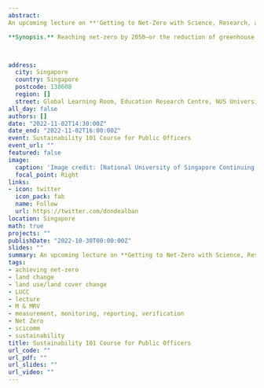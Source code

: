 ```yaml
---
abstract: 
An upcoming lecture on **'Getting to Net-Zero with Science, Research, and Partnerships'** for Singapore public officers, organised by [NUS CNCS](https://www.nus.edu.sg/cncs/), [NUS SCALE](https://scale.nus.edu.sg), and the [National Climate Change Secretariat](https://www.nccs.gov.sg).

**Synopsis.** Reaching net-zero by 2050—or the reduction of greenhouse gas emissions to as close to zero as possible, including the removal of any remaining emissions released into the atmosphere—is important to avert the worst impacts of climate change and preserve a liveable planet Earth. Countries and businesses will therefore need to take bold, decisive actions toward reducing emissions deeply and immediately, so that global emissions can decline to net-zero by 2050, thereby achieving the Paris Agreement goal of limiting global temperature increase to 1.5°C. In this session, we will learn about the importance of scientific research through collaborative partnerships between various stakeholders including government, business, academia, civil society, and local communities toward reaching net-zero. The session will highlight the pivotal role of the Agriculture, Forestry, and Other Land Use (AFOLU) sector, considered as both a major carbon source and carbon sink globally, in reaching net-zero emissions, with a specific focus on examples in Southeast Asia.



address:
  city: Singapore
  country: Singapore
  postcode: 138608
  region: []
  street: Global Learning Room, Education Research Centre, NUS University Town
all_day: false
authors: []
date: "2022-11-02T14:30:00Z"
date_end: "2022-11-02T16:00:00Z"
event: Sustainability 101 Course for Public Officers   
event_url: ""
featured: false
image:
  caption: 'Image credit: [National University of Singapore Continuing Education](https://sustainability.nus.edu.sg/education/continuing/)'
  focal_point: Right
links:
- icon: twitter
  icon_pack: fab
  name: Follow
  url: https://twitter.com/dondealban
location: Singapore
math: true
projects: ""
publishDate: "2022-10-30T00:00:00Z"
slides: ""
summary: An upcoming lecture on **Getting to Net-Zero with Science, Research, and Partnerships** for Singapore public officers.
tags:
- achieving net-zero
- land change
- land use/land cover change
- LUCC
- lecture
- M & MRV
- measurement, monitoring, reporting, verification
- Net Zero
- scicomm
- sustainability
title: Sustainability 101 Course for Public Officers
url_code: ""
url_pdf: ""
url_slides: ""
url_video: ""
---
```

